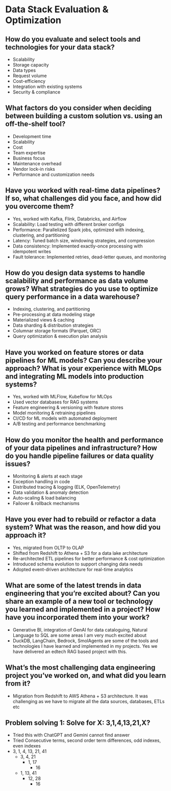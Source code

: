 # Data Stack Evaluation & Optimization

## How do you evaluate and select tools and technologies for your data stack?

- Scalability
- Storage capacity
- Data types
- Request volume
- Cost-efficiency
- Integration with existing systems
- Security & compliance

## What factors do you consider when deciding between building a custom solution vs. using an off-the-shelf tool?

- Development time
- Scalability
- Cost
- Team expertise
- Business focus
- Maintenance overhead
- Vendor lock-in risks
- Performance and customization needs

## Have you worked with real-time data pipelines? If so, what challenges did you face, and how did you overcome them?

- Yes, worked with Kafka, Flink, Databricks, and Airflow
- Scalability: Load testing with different broker configs
- Performance: Parallelized Spark jobs, optimized with indexing, clustering, and partitioning
- Latency: Tuned batch size, windowing strategies, and compression
- Data consistency: Implemented exactly-once processing with idempotent writes
- Fault tolerance: Implemented retries, dead-letter queues, and monitoring

## How do you design data systems to handle scalability and performance as data volume grows? What strategies do you use to optimize query performance in a data warehouse?

- Indexing, clustering, and partitioning
- Pre-processing at data modeling stage
- Materialized views & caching
- Data sharding & distribution strategies
- Columnar storage formats (Parquet, ORC)
- Query optimization & execution plan analysis

## Have you worked on feature stores or data pipelines for ML models? Can you describe your approach? What is your experience with MLOps and integrating ML models into production systems?

- Yes, worked with MLFlow, Kubeflow for MLOps
- Used vector databases for RAG systems
- Feature engineering & versioning with feature stores
- Model monitoring & retraining pipelines
- CI/CD for ML models with automated deployment
- A/B testing and performance benchmarking

## How do you monitor the health and performance of your data pipelines and infrastructure? How do you handle pipeline failures or data quality issues?

- Monitoring & alerts at each stage
- Exception handling in code
- Distributed tracing & logging (ELK, OpenTelemetry)
- Data validation & anomaly detection
- Auto-scaling & load balancing
- Failover & rollback mechanisms

## Have you ever had to rebuild or refactor a data system? What was the reason, and how did you approach it?

- Yes, migrated from OLTP to OLAP
- Shifted from Redshift to Athena + S3 for a data lake architecture
- Re-architected ETL pipelines for better performance & cost optimization
- Introduced schema evolution to support changing data needs
- Adopted event-driven architecture for real-time analytics

## What are some of the latest trends in data engineering that you’re excited about? Can you share an example of a new tool or technology you learned and implemented in a project? How have you incorporated them into your work?

- Generative BI, integration of GenAI for data cataloguing, Natural Language to SQL are some areas I am very much excited about
- DuckDB, LangChain, Bedrock, SmolAgents are some of the tools and technologies I have learned and implemented in my projects. Yes we have delivered an edtech RAG based project with this.

## What’s the most challenging data engineering project you’ve worked on, and what did you learn from it?

- Migration from Redshift to AWS Athena + S3 architecture. It was challenging as we have to migrate all the data sources, databases, ETLs etc

## Problem solving 1: Solve for X: 3,1,4,13,21,X?

- Tried this with ChatGPT and Gemini cannot find answer
- Tried Consecutive terms, second order term differences, odd indexes, even indexes
- 3, 1, 4, 13, 21, 41
	- 3, 4, 21
		- 1, 17
			- 16
	- 1, 13, 41
		- 12, 28
			- 16
